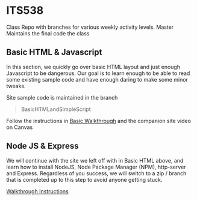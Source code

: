 # ITS538
Class Repo with branches for various weekly activity levels.  Master Maintains the final code the class

## Basic HTML & Javascript

In this section, we quickly go over basic HTML layout and just enough Javascript to be dangerous. Our goal is to learn enough to be able to read some existing sample code and have enough daring to make some minor tweaks.

Site sample code is maintained in the branch
>BasicHTMLandSimpleScript

Follow the instructions in [Basic Walkthrough](ReadmeBasic.md) and the companion site video on Canvas


## Node JS & Express

We will continue with the site we left off with in Basic HTML above, and learn how to install NodeJS, Node Package Manager (NPM), http-server and Express.  Regardless of you success, we will switch to a zip / branch that is completed up to this step to avoid anyone getting stuck.


[Walkthrough Instructions](ReadmeRest.md)

